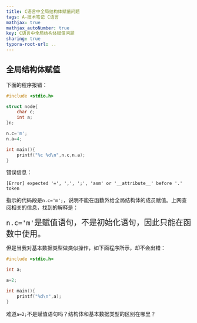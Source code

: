 ```yaml
---
title: C语言中全局结构体赋值问题
tags: A-技术笔记 C语言
mathjax: true
mathjax_autoNumber: true
key: C语言中全局结构体赋值问题
sharing: true
typora-root-url: ..
---
```


<!--more-->

## 全局结构体赋值

下面的程序报错：

``` c
#include <stdio.h>

struct node{
	char c;
	int a;
}n;

n.c='m';
n.a=4;

int main(){
	printf("%c %d\n",n.c,n.a);
}
```

错误信息：

``` shell
[Error] expected '=', ',', ';', 'asm' or '__attribute__' before '.' token
```

指示的代码段是`n.c='m';`，说明不能在函数外给全局结构体的成员赋值。上网查阅相关的信息，找到的解释是：

<span style="font-size:16pt; font-family:KaiTi">`n.c='m'`是赋值语句，不是初始化语句，因此只能在函数中使用。</span>

但是当我对基本数据类型做类似操作，如下面程序所示，却不会出错：

``` c
#include <stdio.h>

int a;

a=2;

int main(){
	printf("%d\n",a);
}
```

难道`a=2;`不是赋值语句吗？结构体和基本数据类型的区别在哪里？